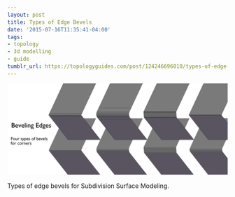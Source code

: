 ```yaml
---
layout: post
title: Types of Edge Bevels
date: '2015-07-16T11:35:41-04:00'
tags:
- topology
- 3d modelling
- guide 
tumblr_url: https://topologyguides.com/post/124246696010/types-of-edge-bevels-for-subdivision-surface
---
```

 ![](/assets/img/124246696010.png)  

Types of edge bevels for&nbsp;Subdivision Surface Modeling.
